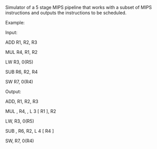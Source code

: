 Simulator of a 5 stage MIPS pipeline that works with a subset of MIPS instructions and outputs the instructions to be scheduled.

Example:

Input:


ADD R1, R2, R3

MUL R4, R1, R2

LW R3, 0(R5)

SUB R6, R2, R4

SW R7, 0(R4)


Output:


ADD, R1, R2, R3

MUL ,  R4, , L 3 [ R1 ],  R2 

LW, R3, 0(R5)

SUB ,  R6, R2, L 4 [ R4 ]

SW, R7, 0(R4)

